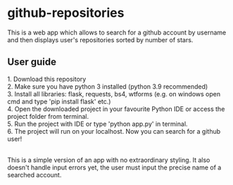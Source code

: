 # github-repositories
This is a web app which allows to search for a github account by username and then displays user's repositories sorted by number of stars.

<h2>User guide</h2>
1. Download this repository<br>
2. Make sure you have python 3 installed (python 3.9 recommended)<br>
3. Install all libraries: flask, requests, bs4, wtforms (e.g. on windows open cmd and type 'pip install flask' etc.)<br>
4. Open the downloaded project in your favourite Python IDE or access the project folder from terminal.<br>
5. Run the project with IDE or type 'python app.py' in terminal.<br>
6. The project will run on your localhost. Now you can search for a github user!<br><br>

This is a simple version of an app with no extraordinary styling. It also doesn't handle input errors yet, the user must input the precise name of a searched account.
